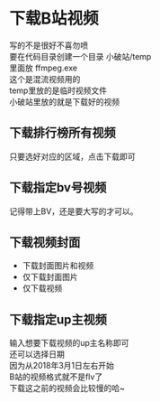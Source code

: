 # 下载B站视频
写的不是很好不喜勿喷  
要在代码目录创建一个目录 小破站/temp    
里面放 ffmpeg.exe  
这个是混流视频用的  
temp里放的是临时视频文件  
小破站里放的就是下载好的视频

## 下载排行榜所有视频
只要选好对应的区域，点击下载即可

## 下载指定bv号视频
记得带上BV，还是要大写的才可以。

## 下载视频封面
* 下载封面图片和视频
* 仅下载封面图片
* 仅下载视频

## 下载指定up主视频
输入想要下载视频的up主名称即可  
还可以选择日期  
因为从2018年3月1日左右开始  
B站的视频格式就不是flv了  
下载这之前的视频会比较慢的哈~
